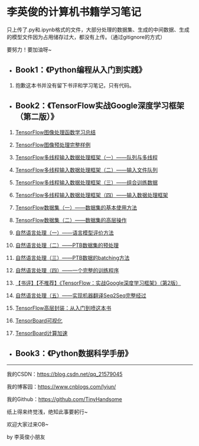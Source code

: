 # 李英俊的计算机书籍学习笔记

只上传了.py和.ipynb格式的文件，大部分处理的数据集、生成的中间数据、生成的模型文件因为占用储存过大，都没有上传。（通过gitignore的方式）

要努力！要加油呀~

- ## Book1：《Python编程从入门到实践》

1. 抱歉这本书并没有留下书评和学习笔记，只有代码。

- ## Book2：《TensorFlow实战Google深度学习框架（第二版）》

1. [TensorFlow图像处理函数学习总结](https://blog.csdn.net/qq_21579045/article/details/86569934)

2. [TensorFlow图像预处理完整样例](https://blog.csdn.net/qq_21579045/article/details/86708656)

3. [TensorFlow多线程输入数据处理框架（一）——队列与多线程](https://blog.csdn.net/qq_21579045/article/details/86758536)

4. [TensorFlow多线程输入数据处理框架（二）——输入文件队列](https://blog.csdn.net/qq_21579045/article/details/86762578)

5. [TensorFlow多线程输入数据处理框架（三）——组合训练数据](https://blog.csdn.net/qq_21579045/article/details/86772832)

6. [TensorFlow多线程输入数据处理框架（四）——输入数据处理框架](https://blog.csdn.net/qq_21579045/article/details/86776887)

7. [TensorFlow数据集（一）——数据集的基本使用方法](https://blog.csdn.net/qq_21579045/article/details/86904202)

8. [TensorFlow数据集（二）——数据集的高层操作](https://blog.csdn.net/qq_21579045/article/details/87092969)

9. [自然语言处理（一）——语言模型评价方法](https://blog.csdn.net/qq_21579045/article/details/87689562)

10. [自然语言处理（二）——PTB数据集的预处理](https://blog.csdn.net/qq_21579045/article/details/87782302)

11. [自然语言处理（三）——PTB数据的batching方法](https://blog.csdn.net/qq_21579045/article/details/87894986)

12. [自然语言处理（四）——一个完整的训练程序](https://blog.csdn.net/qq_21579045/article/details/87937488)

13. [【书评】【不推荐】《TensorFlow：实战Google深度学习框架》（第2版）](https://blog.csdn.net/qq_21579045/article/details/88388665)

14. [自然语言处理（五）——实现机器翻译Seq2Seq完整经过](https://blog.csdn.net/qq_21579045/article/details/88657013)

15. [TensorFlow高层封装：从入门到喷这本书](https://blog.csdn.net/qq_21579045/article/details/89848142)

16. [TensorBoard可视化](https://blog.csdn.net/qq_21579045/article/details/90173916)

17. [TensorBoard计算加速](https://blog.csdn.net/qq_21579045/article/details/90298107)

- ## Book3：《Python数据科学手册》





------

我的CSDN：https://blog.csdn.net/qq_21579045

我的博客园：https://www.cnblogs.com/lyjun/

我的Github：https://github.com/TinyHandsome

纸上得来终觉浅，绝知此事要躬行~

欢迎大家过来OB~

by 李英俊小朋友